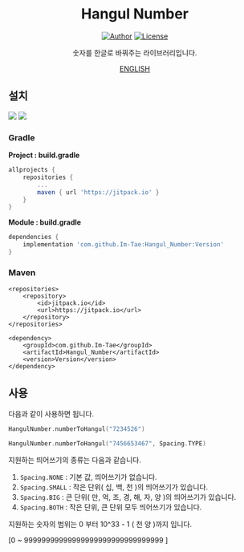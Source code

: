 <h1 align="center">Hangul Number</h1>

<p align="center">
  <a href="https://github.com/Im-Tae"><img alt="Author" src="https://img.shields.io/badge/author-Im--Tae-red.svg"/></a>
  <a href="https://opensource.org/licenses/Apache-2.0"><img alt="License" src="https://img.shields.io/badge/License-Apache%202.0-blue.svg"/></a>
</p>
<p align="center">  
숫자를 한글로 바꿔주는 라이브러리입니다.</p>
<p align="center">
    <a href="https://github.com/Im-Tae/HangulNumber/blob/master/README/ENGLISH.md">ENGLISH<a/>
</p>





## 설치

[![](https://jitci.com/gh/Im-Tae/HangulNumber/svg)](https://jitci.com/gh/Im-Tae/HangulNumber) [![](https://jitpack.io/v/Im-Tae/HangulNumber.svg)](https://jitpack.io/#Im-Tae/HangulNumber) 

### Gradle

**Project : build.gradle**

```gradle
allprojects {
    repositories {
	    ...
	    maven { url 'https://jitpack.io' }
	}
}
```

**Module : build.gradle**

```gradle
dependencies {
    implementation 'com.github.Im-Tae:Hangul_Number:Version'
}
```



### Maven

```maven
<repositories>
	<repository>
		<id>jitpack.io</id>
		<url>https://jitpack.io</url>
	</repository>
</repositories>
```

```maven
<dependency>
	<groupId>com.github.Im-Tae</groupId>
	<artifactId>Hangul_Number</artifactId>
	<version>Version</version>
</dependency>
```



## 사용

다음과 같이 사용하면 됩니다.

```kotlin
HangulNumber.numberToHangul("7234526")
```

```kotlin
HangulNumber.numberToHangul("7456653467", Spacing.TYPE)
```



지원하는 띄어쓰기의 종류는 다음과 같습니다.



1. `Spacing.NONE` : 기본 값, 띄어쓰기가 없습니다.
2. `Spacing.SMALL` : 작은 단위( 십, 백, 천 )의 띄어쓰기가 있습니다.
3. `Spacing.BIG` : 큰 단위( 만, 억, 조, 경, 해, 자, 양 )의 띄어쓰기가 있습니다.
4. `Spacing.BOTH` : 작은 단위, 큰 단위 모두 띄어쓰기가 있습니다.



지원하는 숫자의 범위는 0 부터 10^33 - 1 ( 천 양 )까지 입니다.

[0 ~ 99999999999999999999999999999999 ]

